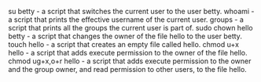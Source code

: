 su betty - a script that switches the current user to the user betty.
whoami -  a script that prints the effective username of the current user.
groups - a script that prints all the groups the current user is part of.
sudo chown hello betty - a script that changes the owner of the file hello to the user betty.
touch hello - a script that creates an empty file called hello.
chmod u+x hello -  a script that adds execute permission to the owner of the file hello.
chmod ug+x,o+r hello - a script that adds execute permission to the owner and the group owner, and read permission to other users, to the file hello.
